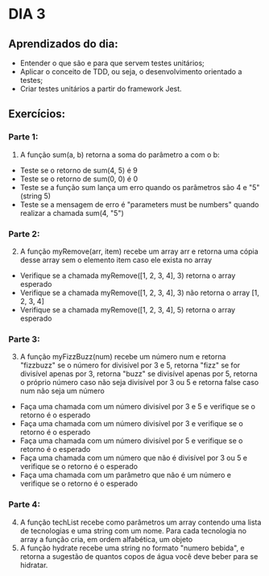 # DIA 3

## Aprendizados do dia:
* Entender o que são e para que servem testes unitários;
* Aplicar o conceito de TDD, ou seja, o desenvolvimento orientado a testes;
* Criar testes unitários a partir do framework Jest.

## Exercícios:

### Parte 1:
1. A função sum(a, b) retorna a soma do parâmetro a com o b:
  * Teste se o retorno de sum(4, 5) é 9
  * Teste se o retorno de sum(0, 0) é 0
  * Teste se a função sum lança um erro quando os parâmetros são 4 e "5"(string 5)
  * Teste se a mensagem de erro é "parameters must be numbers" quando realizar a chamada sum(4, "5")

### Parte 2:
2. A função myRemove(arr, item) recebe um array arr e retorna uma cópia desse array sem o elemento item caso ele exista no array
  * Verifique se a chamada myRemove([1, 2, 3, 4], 3) retorna o array esperado
  * Verifique se a chamada myRemove([1, 2, 3, 4], 3) não retorna o array [1, 2, 3, 4]
  * Verifique se a chamada myRemove([1, 2, 3, 4], 5) retorna o array esperado

### Parte 3:
3. A função myFizzBuzz(num) recebe um número num e retorna "fizzbuzz" se o número for divisível por 3 e 5, retorna "fizz" se for divisível apenas por 3, retorna "buzz" se divisível apenas por 5, retorna o próprio número caso não seja divisível por 3 ou 5 e retorna false caso num não seja um número
  * Faça uma chamada com um número divisível por 3 e 5 e verifique se o retorno é o esperado
  * Faça uma chamada com um número divisível por 3 e verifique se o retorno é o esperado
  * Faça uma chamada com um número divisível por 5 e verifique se o retorno é o esperado
  * Faça uma chamada com um número que não é divisível por 3 ou 5 e verifique se o retorno é o esperado
  * Faça uma chamada com um parâmetro que não é um número e verifique se o retorno é o esperado

### Parte 4:
4. A função techList recebe como parâmetros um array contendo uma lista de tecnologias e uma string com um nome. Para cada tecnologia no array a função cria, em ordem alfabética, um objeto
5. A função hydrate recebe uma string no formato "numero bebida", e retorna a sugestão de quantos copos de água você deve beber para se hidratar. 

